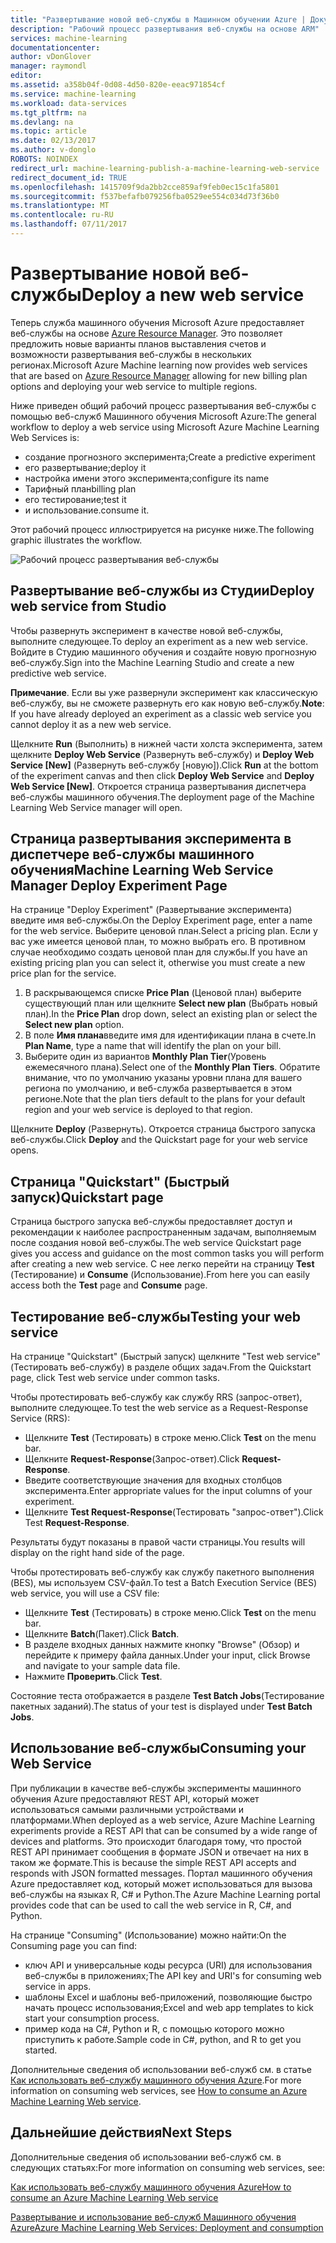 ```yaml
---
title: "Развертывание новой веб-службы в Машинном обучении Azure | Документация Майкрософт"
description: "Рабочий процесс развертывания веб-службы на основе ARM"
services: machine-learning
documentationcenter: 
author: vDonGlover
manager: raymondl
editor: 
ms.assetid: a358b04f-0d08-4d50-820e-eeac971854cf
ms.service: machine-learning
ms.workload: data-services
ms.tgt_pltfrm: na
ms.devlang: na
ms.topic: article
ms.date: 02/13/2017
ms.author: v-donglo
ROBOTS: NOINDEX
redirect_url: machine-learning-publish-a-machine-learning-web-service
redirect_document_id: TRUE
ms.openlocfilehash: 1415709f9da2bb2cce859af9feb0ec15c1fa5801
ms.sourcegitcommit: f537befafb079256fba0529ee554c034d73f36b0
ms.translationtype: MT
ms.contentlocale: ru-RU
ms.lasthandoff: 07/11/2017
---
```

# <a name="deploy-a-new-web-service"></a><span data-ttu-id="6d2a2-103">Развертывание новой веб-службы</span><span class="sxs-lookup"><span data-stu-id="6d2a2-103">Deploy a new web service</span></span>
<span data-ttu-id="6d2a2-104">Теперь служба машинного обучения Microsoft Azure предоставляет веб-службы на основе [Azure Resource Manager](../azure-resource-manager/resource-group-overview.md). Это позволяет предложить новые варианты планов выставления счетов и возможности развертывания веб-службы в нескольких регионах.</span><span class="sxs-lookup"><span data-stu-id="6d2a2-104">Microsoft Azure Machine learning now provides web services that are based on [Azure Resource Manager](../azure-resource-manager/resource-group-overview.md) allowing for new billing plan options and deploying your web service to multiple regions.</span></span>

<span data-ttu-id="6d2a2-105">Ниже приведен общий рабочий процесс развертывания веб-службы с помощью веб-служб Машинного обучения Microsoft Azure:</span><span class="sxs-lookup"><span data-stu-id="6d2a2-105">The general workflow to deploy a web service using Microsoft Azure Machine Learning Web Services is:</span></span>

* <span data-ttu-id="6d2a2-106">создание прогнозного эксперимента;</span><span class="sxs-lookup"><span data-stu-id="6d2a2-106">Create a predictive experiment</span></span>
* <span data-ttu-id="6d2a2-107">его развертывание;</span><span class="sxs-lookup"><span data-stu-id="6d2a2-107">deploy it</span></span>
* <span data-ttu-id="6d2a2-108">настройка имени этого эксперимента;</span><span class="sxs-lookup"><span data-stu-id="6d2a2-108">configure its name</span></span>
* <span data-ttu-id="6d2a2-109">Тарифный план</span><span class="sxs-lookup"><span data-stu-id="6d2a2-109">billing plan</span></span>
* <span data-ttu-id="6d2a2-110">его тестирование;</span><span class="sxs-lookup"><span data-stu-id="6d2a2-110">test it</span></span>
* <span data-ttu-id="6d2a2-111">и использование.</span><span class="sxs-lookup"><span data-stu-id="6d2a2-111">consume it.</span></span>

<span data-ttu-id="6d2a2-112">Этот рабочий процесс иллюстрируется на рисунке ниже.</span><span class="sxs-lookup"><span data-stu-id="6d2a2-112">The following graphic illustrates the workflow.</span></span>

![Рабочий процесс развертывания веб-службы][1]

## <a name="deploy-web-service-from-studio"></a><span data-ttu-id="6d2a2-114">Развертывание веб-службы из Студии</span><span class="sxs-lookup"><span data-stu-id="6d2a2-114">Deploy web service from Studio</span></span>
<span data-ttu-id="6d2a2-115">Чтобы развернуть эксперимент в качестве новой веб-службы, выполните следующее.</span><span class="sxs-lookup"><span data-stu-id="6d2a2-115">To deploy an experiment as a new web service.</span></span> <span data-ttu-id="6d2a2-116">Войдите в Студию машинного обучения и создайте новую прогнозную веб-службу.</span><span class="sxs-lookup"><span data-stu-id="6d2a2-116">Sign into the Machine Learning Studio and create a new predictive web service.</span></span> 

<span data-ttu-id="6d2a2-117">**Примечание**. Если вы уже развернули эксперимент как классическую веб-службу, вы не сможете развернуть его как новую веб-службу.</span><span class="sxs-lookup"><span data-stu-id="6d2a2-117">**Note**: If you have already deployed an experiment as a classic web service you cannot deploy it as a new web service.</span></span>

<span data-ttu-id="6d2a2-118">Щелкните **Run** (Выполнить) в нижней части холста эксперимента, затем щелкните **Deploy Web Service** (Развернуть веб-службу) и **Deploy Web Service [New]** (Развернуть веб-службу [новую]).</span><span class="sxs-lookup"><span data-stu-id="6d2a2-118">Click **Run** at the bottom of the experiment canvas and then click **Deploy Web Service** and **Deploy Web Service [New]**.</span></span> <span data-ttu-id="6d2a2-119">Откроется страница развертывания диспетчера веб-службы машинного обучения.</span><span class="sxs-lookup"><span data-stu-id="6d2a2-119">The deployment page of the Machine Learning Web Service manager will open.</span></span>

## <a name="machine-learning-web-service-manager-deploy-experiment-page"></a><span data-ttu-id="6d2a2-120">Страница развертывания эксперимента в диспетчере веб-службы машинного обучения</span><span class="sxs-lookup"><span data-stu-id="6d2a2-120">Machine Learning Web Service Manager Deploy Experiment Page</span></span>
<span data-ttu-id="6d2a2-121">На странице "Deploy Experiment" (Развертывание эксперимента) введите имя веб-службы.</span><span class="sxs-lookup"><span data-stu-id="6d2a2-121">On the Deploy Experiment page, enter a name for the web service.</span></span>
<span data-ttu-id="6d2a2-122">Выберите ценовой план.</span><span class="sxs-lookup"><span data-stu-id="6d2a2-122">Select a pricing plan.</span></span> <span data-ttu-id="6d2a2-123">Если у вас уже имеется ценовой план, то можно выбрать его. В противном случае необходимо создать ценовой план для службы.</span><span class="sxs-lookup"><span data-stu-id="6d2a2-123">If you have an existing pricing plan you can select it, otherwise you must create a new price plan for the service.</span></span> 

1. <span data-ttu-id="6d2a2-124">В раскрывающемся списке **Price Plan** (Ценовой план) выберите существующий план или щелкните **Select new plan** (Выбрать новый план).</span><span class="sxs-lookup"><span data-stu-id="6d2a2-124">In the **Price Plan** drop down, select an existing plan or select the **Select new plan** option.</span></span>
2. <span data-ttu-id="6d2a2-125">В поле **Имя плана**введите имя для идентификации плана в счете.</span><span class="sxs-lookup"><span data-stu-id="6d2a2-125">In **Plan Name**, type a name that will identify the plan on your bill.</span></span>
3. <span data-ttu-id="6d2a2-126">Выберите один из вариантов **Monthly Plan Tier**(Уровень ежемесячного плана).</span><span class="sxs-lookup"><span data-stu-id="6d2a2-126">Select one of the **Monthly Plan Tiers**.</span></span> <span data-ttu-id="6d2a2-127">Обратите внимание, что по умолчанию указаны уровни плана для вашего региона по умолчанию, и веб-служба развертывается в этом регионе.</span><span class="sxs-lookup"><span data-stu-id="6d2a2-127">Note that the plan tiers default to the plans for your default region and your web service is deployed to that region.</span></span>

<span data-ttu-id="6d2a2-128">Щелкните **Deploy** (Развернуть). Откроется страница быстрого запуска веб-службы.</span><span class="sxs-lookup"><span data-stu-id="6d2a2-128">Click **Deploy** and the Quickstart page for your web service opens.</span></span>

## <a name="quickstart-page"></a><span data-ttu-id="6d2a2-129">Страница "Quickstart" (Быстрый запуск)</span><span class="sxs-lookup"><span data-stu-id="6d2a2-129">Quickstart page</span></span>
<span data-ttu-id="6d2a2-130">Страница быстрого запуска веб-службы предоставляет доступ и рекомендации к наиболее распространенным задачам, выполняемым после создания новой веб-службы.</span><span class="sxs-lookup"><span data-stu-id="6d2a2-130">The web service Quickstart page gives you access and guidance on the most common tasks you will perform after creating a new web service.</span></span> <span data-ttu-id="6d2a2-131">С нее легко перейти на страницу **Test** (Тестирование) и **Consume** (Использование).</span><span class="sxs-lookup"><span data-stu-id="6d2a2-131">From here you can easily access both the **Test** page and **Consume** page.</span></span>

## <a name="testing-your-web-service"></a><span data-ttu-id="6d2a2-132">Тестирование веб-службы</span><span class="sxs-lookup"><span data-stu-id="6d2a2-132">Testing your web service</span></span>
<span data-ttu-id="6d2a2-133">На странице "Quickstart" (Быстрый запуск) щелкните "Test web service" (Тестировать веб-службу) в разделе общих задач.</span><span class="sxs-lookup"><span data-stu-id="6d2a2-133">From the Quickstart page, click Test web service under common tasks.</span></span>   

<span data-ttu-id="6d2a2-134">Чтобы протестировать веб-службу как службу RRS (запрос-ответ), выполните следующее.</span><span class="sxs-lookup"><span data-stu-id="6d2a2-134">To test the web service as a Request-Response Service (RRS):</span></span>

* <span data-ttu-id="6d2a2-135">Щелкните **Test** (Тестировать) в строке меню.</span><span class="sxs-lookup"><span data-stu-id="6d2a2-135">Click **Test** on the menu bar.</span></span>
* <span data-ttu-id="6d2a2-136">Щелкните **Request-Response**(Запрос-ответ).</span><span class="sxs-lookup"><span data-stu-id="6d2a2-136">Click **Request-Response**.</span></span>
* <span data-ttu-id="6d2a2-137">Введите соответствующие значения для входных столбцов эксперимента.</span><span class="sxs-lookup"><span data-stu-id="6d2a2-137">Enter appropriate values for the input columns of your experiment.</span></span>
* <span data-ttu-id="6d2a2-138">Щелкните **Test Request-Response**(Тестировать "запрос-ответ").</span><span class="sxs-lookup"><span data-stu-id="6d2a2-138">Click Test **Request-Response**.</span></span>

<span data-ttu-id="6d2a2-139">Результаты будут показаны в правой части страницы.</span><span class="sxs-lookup"><span data-stu-id="6d2a2-139">You results will display on the right hand side of the page.</span></span>

<span data-ttu-id="6d2a2-140">Чтобы протестировать веб-службу как службу пакетного выполнения (BES), мы используем CSV-файл.</span><span class="sxs-lookup"><span data-stu-id="6d2a2-140">To test a Batch Execution Service (BES) web service, you will use a CSV file:</span></span>

* <span data-ttu-id="6d2a2-141">Щелкните **Test** (Тестировать) в строке меню.</span><span class="sxs-lookup"><span data-stu-id="6d2a2-141">Click **Test** on the menu bar.</span></span>
* <span data-ttu-id="6d2a2-142">Щелкните **Batch**(Пакет).</span><span class="sxs-lookup"><span data-stu-id="6d2a2-142">Click **Batch**.</span></span>
* <span data-ttu-id="6d2a2-143">В разделе входных данных нажмите кнопку "Browse" (Обзор) и перейдите к примеру файла данных.</span><span class="sxs-lookup"><span data-stu-id="6d2a2-143">Under your input, click Browse and navigate to your sample data file.</span></span>
* <span data-ttu-id="6d2a2-144">Нажмите **Проверить**.</span><span class="sxs-lookup"><span data-stu-id="6d2a2-144">Click **Test**.</span></span>

<span data-ttu-id="6d2a2-145">Состояние теста отображается в разделе **Test Batch Jobs**(Тестирование пакетных заданий).</span><span class="sxs-lookup"><span data-stu-id="6d2a2-145">The status of your test is displayed under **Test Batch Jobs**.</span></span>

## <a name="consuming-your-web-service"></a><span data-ttu-id="6d2a2-146">Использование веб-службы</span><span class="sxs-lookup"><span data-stu-id="6d2a2-146">Consuming your Web Service</span></span>
<span data-ttu-id="6d2a2-147">При публикации в качестве веб-службы эксперименты машинного обучения Azure предоставляют REST API, который может использоваться самыми различными устройствами и платформами.</span><span class="sxs-lookup"><span data-stu-id="6d2a2-147">When deployed as a web service, Azure Machine Learning experiments provide a REST API that can be consumed by a wide range of devices and platforms.</span></span> <span data-ttu-id="6d2a2-148">Это происходит благодаря тому, что простой REST API принимает сообщения в формате JSON и отвечает на них в таком же формате.</span><span class="sxs-lookup"><span data-stu-id="6d2a2-148">This is because the simple REST API accepts and responds with JSON formatted messages.</span></span> <span data-ttu-id="6d2a2-149">Портал машинного обучения Azure предоставляет код, который может использоваться для вызова веб-службы на языках R, C# и Python.</span><span class="sxs-lookup"><span data-stu-id="6d2a2-149">The Azure Machine Learning portal provides code that can be used to call the web service in R, C#, and Python.</span></span>

<span data-ttu-id="6d2a2-150">На странице "Consuming" (Использование) можно найти:</span><span class="sxs-lookup"><span data-stu-id="6d2a2-150">On the Consuming page you can find:</span></span>

* <span data-ttu-id="6d2a2-151">ключ API и универсальные коды ресурса (URI) для использования веб-службы в приложениях;</span><span class="sxs-lookup"><span data-stu-id="6d2a2-151">The API key and URI's for consuming web service in apps.</span></span>
* <span data-ttu-id="6d2a2-152">шаблоны Excel и шаблоны веб-приложений, позволяющие быстро начать процесс использования;</span><span class="sxs-lookup"><span data-stu-id="6d2a2-152">Excel and web app templates to kick start your consumption process.</span></span>
* <span data-ttu-id="6d2a2-153">пример кода на C#, Python и R, с помощью которого можно приступить к работе.</span><span class="sxs-lookup"><span data-stu-id="6d2a2-153">Sample code in C#, python, and R to get you started.</span></span>

<span data-ttu-id="6d2a2-154">Дополнительные сведения об использовании веб-служб см. в статье [Как использовать веб-службу машинного обучения Azure](machine-learning-consume-web-services.md).</span><span class="sxs-lookup"><span data-stu-id="6d2a2-154">For more information on consuming web services, see [How to consume an Azure Machine Learning Web service](machine-learning-consume-web-services.md).</span></span>

## <a name="next-steps"></a><span data-ttu-id="6d2a2-155">Дальнейшие действия</span><span class="sxs-lookup"><span data-stu-id="6d2a2-155">Next Steps</span></span>
<span data-ttu-id="6d2a2-156">Дополнительные сведения об использовании веб-служб см. в следующих статьях:</span><span class="sxs-lookup"><span data-stu-id="6d2a2-156">For more information on consuming web services, see:</span></span>

[<span data-ttu-id="6d2a2-157">Как использовать веб-службу машинного обучения Azure</span><span class="sxs-lookup"><span data-stu-id="6d2a2-157">How to consume an Azure Machine Learning Web service</span></span>](machine-learning-consume-web-services.md)

[<span data-ttu-id="6d2a2-158">Развертывание и использование веб-служб Машинного обучения Azure</span><span class="sxs-lookup"><span data-stu-id="6d2a2-158">Azure Machine Learning Web Services: Deployment and consumption</span></span>](machine-learning-deploy-consume-web-service-guide.md)

<!--Image references-->
[1]: ./media/machine-learning-webservice-deploy-a-web-service/armdeploymentworkflow.png


<!--links-->
